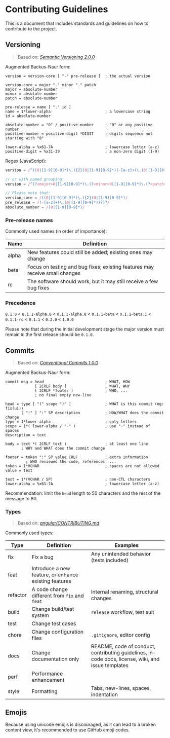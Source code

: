 # Contributing Guidelines

This is a document that includes standards and guidelines on how to contribute to the project.

## Versioning

> Based on: _[Semantic Versioning 2.0.0](https://semver.org/spec/v2.0.0.html)_

Augmented Backus-Naur form:
```abnf
version = version-core [ "-" pre-release ]  ; the actual version

version-core = major "." minor "." patch
major = absolute-number
minor = absolute-number
patch = absolute-number

pre-release = name [ "." id ]
name = 1*lower-alpha                        ; a lowercase string
id = absolute-number

absolute-number = "0" / positive-number     ; "0" or any positive number
positive-number = positive-digit *DIGIT     ; digits sequence not starting with "0"

lower-alpha = %x61-7A                       ; lowercase letter (a-z)
positive-digit = %x31-39                    ; a non-zero digit (1-9)
```

Regex (JavaScript):
```javascript
version = /^((0|[1-9][0-9]*)\.){2}(0|[1-9][0-9]*)(-[a-z]+(\.(0|[1-9][0-9]*))?)?$/

// or with named grouping:
version = /^(?<major>0|[1-9][0-9]*)\.(?<minor>0|[1-9][0-9]*)\.(?<patch>0|[1-9][0-9]*)(-(?<name>[a-z]*)(\.(?<id>0|[1-9][0-9]*))?)?$/

// Please note that:
version_core = /((0|[1-9][0-9]*)\.){2}(0|[1-9][0-9]*)/
pre_release = /(-[a-z]+(\.(0|[1-9][0-9]*))?)?/
absolute_number = /(0|[1-9][0-9]*)/
```

### Pre-release names

Commonly used names (in order of importance):

| Name | Definition
| - | - |
| alpha | New features could still be added; existing ones may change
| beta | Focus on testing and bug fixes; existing features may receive small changes
| rc | The software should work, but it may still receive a few bug fixes

### Precedence

`0.1.0` < `0.1.1-alpha.0` < `0.1.1-alpha.8` < `0.1.1-beta` < `0.1.1-beta.1` < `0.1.1-rc` < `0.1.1` < `0.2.0` < `1.0.0`

Please note that during the initial development stage the major version must remain `0`: the first release should be `0.1.0`.

## Commits

> Based on: _[Conventional Commits 1.0.0](https://www.conventionalcommits.org/en/v1.0.0/)_

Augmented Backus-Naur form:
```abnf
commit-msg = head                           ; WHAT, HOW
             [ 2CRLF body ]                 ; WHAT, WHY
             [ 2CRLF *footer ]              ; WHO, ...
             ; no final empty new-line

head = type [ "(" scope ")" ]               ; WHAT is this commit (eg: fix(ui))
       [ "!" ] ":" SP description           ; HOW/WHAT does the commit change
type = 1*lower-alpha                        ; only letters
scope = 1*( lower-alpha / "-" )             ; use "-" instead of spaces
description = text

body = text *( 2CRLF text )                 ; at least one line
       ; WHY and WHAT does the commit change

footer = token ":" SP value CRLF            ; extra information
         ; WHO reviewed the code, references, ...
token = 1*VCHAR                             ; spaces are not allowed
value = text

text = 1*(VCHAR / SP)                       ; non-CTL characters
lower-alpha = %x61-7A                       ; lowercase letter (a-z)
```

Recommendation: limit the `head` length to 50 characters and the rest of the message to 80.

### Types

> Based on: _[angular/CONTRIBUTING.md](https://github.com/angular/angular/blob/main/CONTRIBUTING.md#-commit-message-format)_

Commonly used types:

| Type | Definition | Examples
| - | - | - |
| fix | Fix a bug | Any unintended behavior (tests included)
| feat | Introduce a new feature, or enhance existing features | 
| refactor | A code change different from `fix` and `feat` | Internal renaming, structural changes
| build | Change build/test system | `release` workflow, test suit
| test | Change test cases | 
| chore | Change configuration files | `.gitignore`, editor config
| docs | Change documentation only | README, code of conduct, contributing guidelines, in-code docs, license, wiki, and issue templates
| perf | Performance enhancement | 
| style | Formatting | Tabs, new-lines, spaces, indentation

## Emojis

Because using unicode emojis is discouraged, as it can lead to a broken content view, it's recommended to use GitHub emoji codes.
